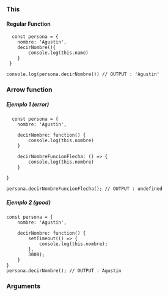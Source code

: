 ### This

#### Regular Function
      const persona = {
    	nombre: 'Agustin',
    	decirNombre(){
    		console.log(this.name)
    	}
     }   
     
    console.log(persona.decirNombre()) // OUTPUT : 'Agustin'
### Arrow function
##### Ejemplo 1 (error)
      const persona = {
    	nombre: 'Agustin',
    	
    	decirNombre: function() {
    		console.log(this.nombre)
    	}
    	
    	decirNombreFuncionFlecha: () => {
    		console.log(this.nombre)
    	}
     
    }
     
    persona.decirNombreFuncionFlecha(); // OUTPUT : undefined

##### Ejemplo 2 (good)
    const persona = {
    	nombre: 'Agustin',
    	
    	decirNombre: function() {
    		setTimeout(() => {
    			console.log(this.nombre);
    		},
    		3000);
    	}  
    }
    persona.decirNombre(); // OUTPUT : Agustin


  ### Arguments
